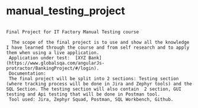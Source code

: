 # manual_testing_project
                                                                           Final Project for IT Factory Manual Testing course

      The scope of the final project is to use and show all the knowledge I have learned through the course and from self research and to apply them when using a live application.
     Application under test:  [XYZ Bank](https://www.globalsqa.com/angularJs-protractor/BankingProject/#/login).
     Documentation: 
     The final project will be split into 2 sections: Testing section (where tracking process will be done in Jira and Zephyr tools) and the SQL Section. The testing section will also contain  2 section, GUI testing and Api testing that will be done in Postman tool.
     Tool used: Jira, Zephyr Squad, Postman, SQL Workbench, Github.

